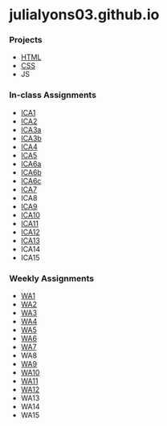 # julialyons03.github.io
 


### Projects

- [HTML](https://julialyons03.github.io/html-midterm/page5.html)
- [CSS](https://julialyons03.github.io/JuliaLyons.html)
- JS

### In-class Assignments

- [ICA1](https://docs.google.com/document/d/1Q-swDNaD-mHNHRXiMq68TgNVNuxbWcc9XQyF868RFFM/edit?usp=sharing)
- [ICA2](https://docs.google.com/document/d/1E_Ay89zsly3tHGzSMZjj2LzrlFTO6CXeFaqskSbpG8w/edit?usp=sharing) 
- [ICA3a](https://julialyons03.github.io/ica3a.html)
- [ICA3b](https://julialyons03.github.io/ica3b.html)
- [ICA4](https://julialyons03.github.io/ica4.html)
- [ICA5](https://julialyons03.github.io/ica5/ica5.html)
- [ICA6a](https://julialyons03.github.io/ica6/ica6-part1.html)
- [ICA6b](https://julialyons03.github.io/ica6/ica6-part2.html)
- [ICA6c](https://julialyons03.github.io/ica6/ica6-part3.html)
- [ICA7](https://julialyons03.github.io/ica7.html)
- ICA8
- [ICA9](https://julialyons03.github.io/ica9.html)
- [ICA10](https://julialyons03.github.io/ica10.html)
- [ICA11](https://julialyons03.github.io/ica11.html)
- [ICA12](https://julialyons03.github.io/ica12.html)
- [ICA13](https://julialyons03.github.io/wa13.html)
- ICA14
- ICA15

### Weekly Assignments

- [WA1](https://julialyons03.github.io/wa/wa1.html)
- [WA2](https://julialyons03.github.io/wa/wa2.html)
- [WA3](https://julialyons03.github.io/wa/wa3.html)
- [WA4](https://julialyons03.github.io/wa/wa4.html)
- [WA5](https://julialyons03.github.io/wa5.html)
- [WA6](https://julialyons03.github.io/wa6/wa6-index.html)
- [WA7](https://julialyons03.github.io/wa7.html)
- WA8
- [WA9](https://julialyons03.github.io/wa9.html)
- [WA10](https://julialyons03.github.io/assignment9.html)
- [WA11](https://julialyons03.github.io/assignment11.html)
- [WA12](https://julialyons03.github.io/wa12.html)
- WA13
- WA14
- WA15
